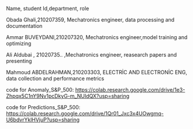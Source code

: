 Name, student Id,department, role 

Obada Ghali,210207359, Mechatronics engineer, data processing and documentation 

Ammar BUVEYDANI,210207320, Mechatronics engineer,model training and optimizing 

Ali Aldubai , 21020735.. ,Mechatronics engineer, reasearch papers and presenting 

Mahmoud ABDELRAHMAN,210203303, ELECTRİC AND ELECTRONİC ENG, data collection and performance metrics 



code for Anomaly_S&P_500:
https://colab.research.google.com/drive/1e3-Zhpqx5C1nY9Nv1pcDkyG-m_NUIdQX?usp=sharing

code for Predictions_S&P_500:
https://colab.research.google.com/drive/1Qr01_Jxc3x4UOwgmq-U6bdvrYklHVjuP?usp=sharing
